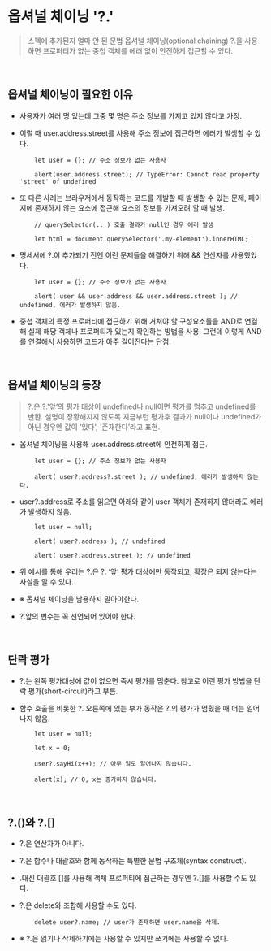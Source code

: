 # 옵셔널 체이닝 '?.'
> 스펙에 추가된지 얼마 안 된 문법
> 옵셔널 체이닝(optional chaining) ?.을 사용하면 프로퍼티가 없는 중첩 객체를 에러 없이 안전하게 접근할 수 있다.
<br/>

## 옵셔널 체이닝이 필요한 이유
- 사용자가 여러 명 있는데 그중 몇 명은 주소 정보를 가지고 있지 않다고 가정.
- 이럴 때 user.address.street를 사용해 주소 정보에 접근하면 에러가 발생할 수 있다.

    ~~~
        let user = {}; // 주소 정보가 없는 사용자

        alert(user.address.street); // TypeError: Cannot read property 'street' of undefined
    ~~~
- 또 다른 사례는 브라우저에서 동작하는 코드를 개발할 때 발생할 수 있는 문제, 페이지에 존재하지 않는 요소에 접근해 요소의 정보를 가져오려 할 때 발생.

    ~~~
        // querySelector(...) 호출 결과가 null인 경우 에러 발생

        let html = document.querySelector('.my-element').innerHTML;
    ~~~
- 명세서에 ?.이 추가되기 전엔 이런 문제들을 해결하기 위해 && 연산자를 사용했었다.

    ~~~
        let user = {}; // 주소 정보가 없는 사용자

        alert( user && user.address && user.address.street ); // undefined, 에러가 발생하지 않음.
    ~~~
- 중첩 객체의 특정 프로퍼티에 접근하기 위해 거쳐야 할 구성요소들을 AND로 연결해 실제 해당 객체나 프로퍼티가 있는지 확인하는 방법을 사용. 그런데 이렇게 AND를 연결해서 사용하면 코드가 아주 길어진다는 단점.
<br/>

## 옵셔널 체이닝의 등장
> ?.은 ?.'앞’의 평가 대상이 undefined나 null이면 평가를 멈추고 undefined를 반환.
> 설명이 장황해지지 않도록 지금부턴 평가후 결과가 null이나 undefined가 아닌 경우엔 값이 ‘있다’, '존재한다’라고 표현.
- 옵셔널 체이닝을 사용해 user.address.street에 안전하게 접근.

    ~~~
        let user = {}; // 주소 정보가 없는 사용자

        alert( user?.address?.street ); // undefined, 에러가 발생하지 않는다.
    ~~~
- user?.address로 주소를 읽으면 아래와 같이 user 객체가 존재하지 않더라도 에러가 발생하지 않음.

    ~~~
        let user = null;

        alert( user?.address ); // undefined

        alert( user?.address.street ); // undefined
    ~~~
- 위 예시를 통해 우리는 ?.은 ?. ‘앞’ 평가 대상에만 동작되고, 확장은 되지 않는다는 사실을 알 수 있다.
- ※ 옵셔널 체이닝을 남용하지 말아야한다.
- ?.앞의 변수는 꼭 선언되어 있어야 한다.
<br/>

## 단락 평가
- ?.는 왼쪽 평가대상에 값이 없으면 즉시 평가를 멈춘다. 참고로 이런 평가 방법을 단락 평가(short-circuit)라고 부름.
- 함수 호출을 비롯한 ?. 오른쪽에 있는 부가 동작은 ?.의 평가가 멈췄을 때 더는 일어나지 않음.

    ~~~
        let user = null;

        let x = 0;

        user?.sayHi(x++); // 아무 일도 일어나지 않습니다.

        alert(x); // 0, x는 증가하지 않습니다.
    ~~~
<br/>

## ?.()와 ?.[]
- ?.은 연산자가 아니다.
- ?.은 함수나 대괄호와 함께 동작하는 특별한 문법 구조체(syntax construct).
- .대신 대괄호 []를 사용해 객체 프로퍼티에 접근하는 경우엔 ?.[]를 사용할 수도 있다.
- ?.은 delete와 조합해 사용할 수도 있다.

    ~~~
        delete user?.name; // user가 존재하면 user.name을 삭제.
    ~~~
- ※ ?.은 읽기나 삭제하기에는 사용할 수 있지만 쓰기에는 사용할 수 없다.